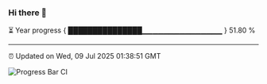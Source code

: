 ### Hi there 👋

⏳ Year progress { ███████████████▁▁▁▁▁▁▁▁▁▁▁▁▁▁▁ } 51.80 %

---

⏰ Updated on Wed, 09 Jul 2025 01:38:51 GMT

![Progress Bar CI](https://github.com/JuvenileQ/Progress-Bar-CI/workflows/main/badge.svg)
